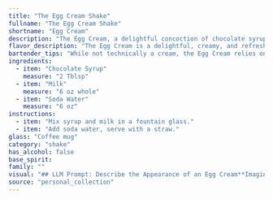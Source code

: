 ```yaml
---
title: "The Egg Cream Shake"
fullname: "The Egg Cream Shake"
shortname: "Egg Cream"
description: "The Egg Cream, a delightful concoction of chocolate syrup, milk, and soda water, belongs to the **soda fountain** family.  Originating in the late 19th century in New York City, it was a popular treat in drugstores and soda fountains, offering a refreshing and creamy chocolatey experience. "
flavor_description: "The Egg Cream is a delightful, creamy, and refreshing drink. The chocolate syrup provides a rich, bittersweet cocoa flavor, while the milk adds a velvety smoothness and balances the sweetness. The soda water delivers a bubbly effervescence that cuts through the richness, leaving a light and airy finish. This classic beverage is an excellent choice for a sweet treat or a simple, satisfying drink. "
bartender_tips: "While not technically a cream, the Egg Cream relies on the right technique.  Use a tall glass filled with ice to chill the milk before adding it to the chocolate syrup.  Pour the soda water last, creating a beautiful, cascading fizz.  The trick is to layer the ingredients for maximum visual and flavor impact. Don't over-shake or stir, as this will create foam and dilute the flavor. "
ingredients:
  - item: "Chocolate Syrup"
    measure: "2 Tblsp"
  - item: "Milk"
    measure: "6 oz whole"
  - item: "Soda Water"
    measure: "6 oz"
instructions:
  - item: "Mix syrup and milk in a fountain glass."
  - item: "Add soda water, serve with a straw."
glass: "Coffee mug"
category: "shake"
has_alcohol: false
base_spirit:
family: ""
visual: "## LLM Prompt: Describe the Appearance of an Egg Cream**Imagine a classic Egg Cream. Focus on the following details:*** **Color:** What is the dominant color of the drink? Does it have any layers or gradients? * **Texture:** How does the drink appear to be textured? Is it smooth, bubbly, foamy, or layered? * **Appearance:**  Describe the overall appearance of the drink. What are the most striking visual elements? **Example:** Imagine a tall glass filled with a rich, dark brown liquid. The surface is topped with a thick, white layer of foam, creating a beautiful contrast. Tiny bubbles dance throughout the liquid, adding to the sense of lightness and airiness.  **Please describe the Egg Cream in a way that captures its essence, using descriptive language and imagery.** "
source: "personal_collection"
---
```


